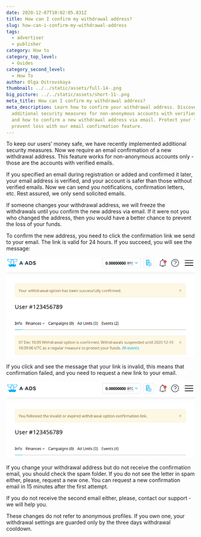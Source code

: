 ```yaml
---
date: 2020-12-07T10:02:05.831Z
title: How can I confirm my withdrawal address?
slug: how-can-i-confirm-my-withdrawal-address
tags:
  - advertiser
  - publisher
category: How to
category_top_level:
  - Guides
category_second_level:
  - How To
author: Olga Ostrovskaya
thumbnail: ../../static/assets/full-14-.png
big_picture: ../../static/assets/short-11-.png
meta_title: How can I confirm my withdrawal address?
meta_description: Learn how to confirm your withdrawal address. Discover our
  additional security measures for non-anonymous accounts with verified emails,
  and how to confirm a new withdrawal address via email. Protect your funds and
  prevent loss with our email confirmation feature.
---
```

To keep our users’ money safe, we have recently implemented additional security measures. Now we require an email confirmation of a new withdrawal address. This feature works for non-anonymous accounts only - those are the accounts with verified emails.
 
If you specified an email during registration or added and confirmed it later, your email address is verified, and your account is safer than those without verified emails. Now we can send you notifications, confirmation letters, etc. Rest assured, we only send solicited emails.
 
If someone changes your withdrawal address, we will freeze the withdrawals until you confirm the new address via email. If it were not you who changed the address, then you would have a better chance to prevent the loss of your funds.
 
To confirm the new address, you need to click the confirmation link we send to your email. The link is valid for 24 hours. If you succeed, you will see the message: 
 
 
 
![](../../static/assets/confirmed.png "Withdrawal address confirmed")
 
If you click and see the message that your link is invalid, this means that confirmation failed, and you need to request a new link to your email.
 
![](../../static/assets/confirmed_invalid.png "An invalid confirmation link")
 
If you change your withdrawal address but do not receive the confirmation email, you should check the spam folder. If you do not see the letter in spam either, please, request a new one. You can request a new confirmation email in 15 minutes after the first attempt.
 
If you do not receive the second email either, please, contact our support - we will help you.
 
These changes do not refer to anonymous profiles. If you own one, your withdrawal settings are guarded only by the three days withdrawal cooldown.
 
